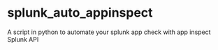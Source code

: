 # splunk_auto_appinspect
A script in python to automate your splunk app check with app inspect Splunk API
